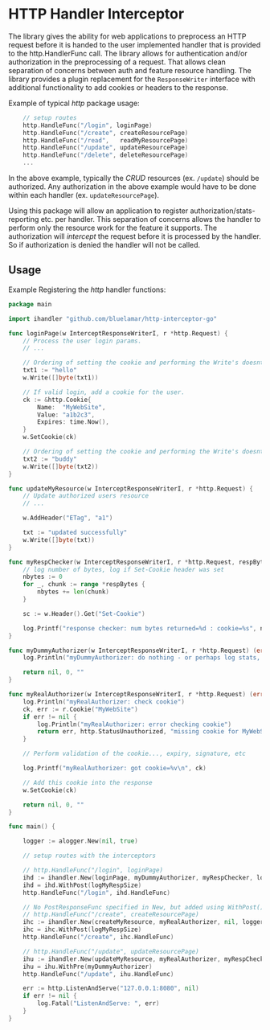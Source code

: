 # HTTP Handler Interceptor

The library gives the ability for web applications to preprocess an HTTP request before it is
handed to the user implemented handler that is provided to the http.HandlerFunc call.
The library allows for authentication and/or authorization in the preprocessing of a request.
That allows clean separation of concerns between auth and feature resource handling.
The library provides a plugin replacement for the `ResponseWriter` interface with 
additional functionality to add cookies or headers to the response.

Example of typical *http* package usage:
```go
	// setup routes
	http.HandleFunc("/login", loginPage)
	http.HandleFunc("/create", createResourcePage)
	http.HandleFunc("/read",   readMyResourcePage)
	http.HandleFunc("/update", updateResourcePage)
	http.HandleFunc("/delete", deleteResourcePage)
	...
```

In the above example, typically the *CRUD* resources (ex. `/update`) should be authorized.
Any authorization in the above example would have to be done within each handler (ex. `updateResourcePage`).

Using this package will allow an application to register authorization/stats-reporting etc.
per handler.
This separation of concerns allows the handler to perform only the resource work for the feature it supports.
The authorization will *intercept* the request before it is processed by the handler.
So if authorization is denied the handler will not be called.


## Usage

Example Registering the *http* handler functions:

```go
package main

import ihandler "github.com/bluelamar/http-interceptor-go"

func loginPage(w InterceptResponseWriterI, r *http.Request) {
	// Process the user login params.
	// ...

	// Ordering of setting the cookie and performing the Write's doesnt matter.
    txt1 := "hello"
    w.Write([]byte(txt1))

    // If valid login, add a cookie for the user. 
    ck := &http.Cookie{
        Name:  "MyWebSite",
        Value: "a1b2c3",
        Expires: time.Now(),
    }
    w.SetCookie(ck)

	// Ordering of setting the cookie and performing the Write's doesnt matter.
    txt2 := "buddy"
    w.Write([]byte(txt2))
}

func updateMyResource(w InterceptResponseWriterI, r *http.Request) {
    // Update authorized users resource
	// ...

    w.AddHeader("ETag", "a1")

    txt := "updated successfully"
    w.Write([]byte(txt))
}

func myRespChecker(w InterceptResponseWriterI, r *http.Request, respBytes *[][]byte) {
	// log number of bytes, log if Set-Cookie header was set
	nbytes := 0
	for _, chunk := range *respBytes {
		nbytes += len(chunk)
	}

	sc := w.Header().Get("Set-Cookie")

	log.Printf("response checker: num bytes returned=%d : cookie=%s", nbytes, sc)
}

func myDummyAuthorizer(w InterceptResponseWriterI, r *http.Request) (error, int, string) {
    log.Println("myDummyAuthorizer: do nothing - or perhaps log stats, per url etc.")

    return nil, 0, ""
}

func myRealAuthorizer(w InterceptResponseWriterI, r *http.Request) (error, int, string) {
    log.Println("myRealAuthorizer: check cookie")
    ck, err := r.Cookie("MyWebSite")
    if err != nil {
        log.Println("myRealAuthorizer: error checking cookie")
        return err, http.StatusUnauthorized, "missing cookie for MyWebSite"
    }

	// Perform validation of the cookie..., expiry, signature, etc

    log.Printf("myRealAuthorizer: got cookie=%v\n", ck)

    // Add this cookie into the response
    w.SetCookie(ck)

    return nil, 0, ""
}

func main() {

    logger := alogger.New(nil, true)

    // setup routes with the interceptors

    // http.HandleFunc("/login", loginPage)
    ihd := ihandler.New(loginPage, myDummyAuthorizer, myRespChecker, logger)
    ihd = ihd.WithPost(logMyRespSize)
    http.HandleFunc("/login", ihd.HandleFunc)

    // No PostResponseFunc specified in New, but added using WithPost().
    // http.HandleFunc("/create", createResourcePage)
    ihc := ihandler.New(createMyResource, myRealAuthorizer, nil, logger)
    ihc = ihc.WithPost(logMyRespSize)
    http.HandleFunc("/create", ihc.HandleFunc)

    // http.HandleFunc("/update", updateResourcePage)
    ihu := ihandler.New(updateMyResource, myRealAuthorizer, myRespChecker, logger)
    ihu = ihu.WithPre(myDummyAuthorizer)
    http.HandleFunc("/update", ihu.HandleFunc)

    err := http.ListenAndServe("127.0.0.1:8080", nil)
    if err != nil {
        log.Fatal("ListenAndServe: ", err)
    }
}
```

